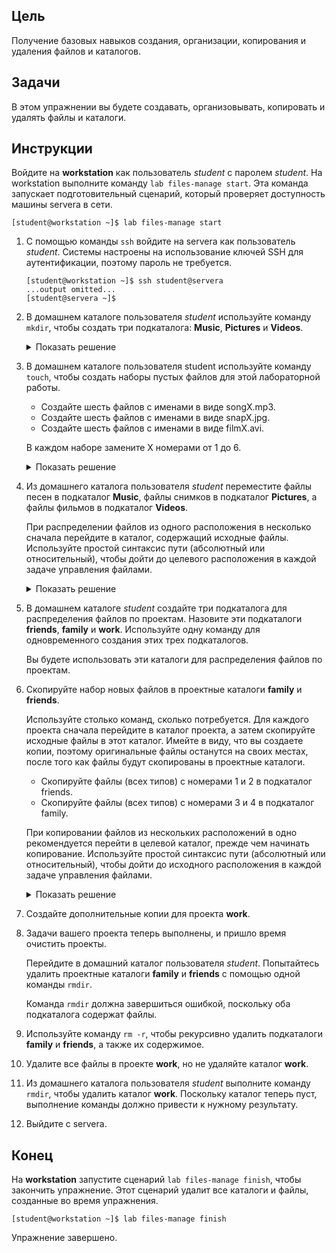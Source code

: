 ## Цель

Получение базовых навыков создания, организации, копирования и удаления файлов и каталогов.

## Задачи

В этом упражнении вы будете создавать, организовывать, копировать и удалять файлы и каталоги.

## Инструкции

Войдите на **workstation** как пользователь *student* с паролем *student*.
На workstation выполните команду `lab files-manage start`. Эта команда запускает подготовительный сценарий, который проверяет доступность машины servera в сети.

```shell
[student@workstation ~]$ lab files-manage start
```

1.	С помощью команды `ssh` войдите на servera как пользователь *student*. Системы настроены на использование ключей SSH для аутентификации, поэтому пароль не требуется.

    ```shell
    [student@workstation ~]$ ssh student@servera
    ...output omitted...
    [student@servera ~]$ 
    ```

2.	В домашнем каталоге пользователя *student* используйте команду `mkdir`, чтобы создать три подкаталога: **Music**, **Pictures** и **Videos**.

    <details>
    <summary>Показать решение</summary>

    ```
    [student@workstation ~]$ mkdir Music Pictures Videos
    ```
    </details>

3.	В домашнем каталоге пользователя student используйте команду `touch`, чтобы создать наборы пустых файлов для этой лабораторной работы.

    * Создайте шесть файлов с именами в виде songX.mp3.
    * Создайте шесть файлов с именами в виде snapX.jpg.
    * Создайте шесть файлов с именами в виде filmX.avi.

    В каждом наборе замените X номерами от 1 до 6.

    <details>
    <summary>Показать решение</summary>

    ```
    [student@workstation ~]$ touch song1.mp3 song2.mp3 song3.mp3 song4.mp3 song5.mp3 song6.mp3
    ```
    </details>

4.	Из домашнего каталога пользователя *student* переместите файлы песен в подкаталог **Music**, файлы снимков в подкаталог **Pictures**, а файлы фильмов в подкаталог **Videos**.

    При распределении файлов из одного расположения в несколько сначала перейдите в каталог, содержащий исходные файлы. Используйте простой синтаксис пути (абсолютный или относительный), чтобы дойти до целевого расположения в каждой задаче управления файлами.

    <details>
    <summary>Показать решение</summary>

    ```
    [student@workstation ~]$ cd Music
    [student@workstation ~/Music]$ mv ../song1.mp3 ./
    ```
    </details>

5.	В домашнем каталоге *student* создайте три подкаталога для распределения файлов по проектам. Назовите эти подкаталоги **friends**, **family** и **work**. Используйте одну команду для одновременного создания этих трех подкаталогов.

    Вы будете использовать эти каталоги для распределения файлов по проектам.

6.	Скопируйте набор новых файлов в проектные каталоги **family** и **friends**.

    Используйте столько команд, сколько потребуется. Для каждого проекта сначала перейдите в каталог проекта, а затем скопируйте исходные файлы в этот каталог. Имейте в виду, что вы создаете копии, поэтому оригинальные файлы останутся на своих местах, после того как файлы будут скопированы в проектные каталоги.

    * Скопируйте файлы (всех типов) с номерами 1 и 2 в подкаталог friends.
    * Скопируйте файлы (всех типов) с номерами 3 и 4 в подкаталог family.

    При копировании файлов из нескольких расположений в одно рекомендуется перейти в целевой каталог, прежде чем начинать копирование. Используйте простой синтаксис пути (абсолютный или относительный), чтобы дойти до исходного расположения в каждой задаче управления файлами.

    <details>
    <summary>Показать решение</summary>

    ```
    [student@workstation ~]$ cd friends
    [student@workstation ~/friends]$ cp ../Music/song1.mp3 ./
    ```
    </details>

7.	Создайте дополнительные копии для проекта **work**.

8.	Задачи вашего проекта теперь выполнены, и пришло время очистить проекты.

    Перейдите в домашний каталог пользователя *student*. Попытайтесь удалить проектные каталоги **family** и **friends** с помощью одной команды `rmdir`.
    
    Команда `rmdir` должна завершиться ошибкой, поскольку оба подкаталога содержат файлы.

9.	Используйте команду `rm -r`, чтобы рекурсивно удалить подкаталоги **family** и **friends**, а также их содержимое.

10.	Удалите все файлы в проекте **work**, но не удаляйте каталог **work**.

11.	Из домашнего каталога пользователя *student* выполните команду `rmdir`, чтобы удалить каталог **work**. Поскольку каталог теперь пуст, выполнение команды должно привести к нужному результату.

12.	Выйдите с servera.

## Конец

На **workstation** запустите сценарий `lab files-manage finish`, чтобы закончить упражнение. Этот сценарий удалит все каталоги и файлы, созданные во время упражнения.

```shell
[student@workstation ~]$ lab files-manage finish
```

Упражнение завершено.
